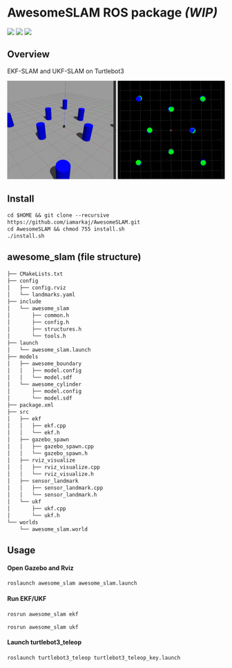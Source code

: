 # AwesomeSLAM ROS package *(WIP)*

![](https://img.shields.io/badge/Ubuntu-20.04-red)
![](https://img.shields.io/badge/ROS1-Noetic-blue)
![](https://img.shields.io/badge/Gazebo-11-green)


## Overview

EKF-SLAM and UKF-SLAM on Turtlebot3

<img src="figures/cover.png" alt="stream" width="900"/>

## Install

```
cd $HOME && git clone --recursive https://github.com/iamarkaj/AwesomeSLAM.git
cd AwesomeSLAM && chmod 755 install.sh
./install.sh
```

## awesome_slam (file structure)

```
├── CMakeLists.txt
├── config
│   ├── config.rviz
│   └── landmarks.yaml
├── include
│   └── awesome_slam
│       ├── common.h
│       ├── config.h
│       ├── structures.h
│       └── tools.h
├── launch
│   └── awesome_slam.launch
├── models
│   ├── awesome_boundary
│   │   ├── model.config
│   │   └── model.sdf
│   └── awesome_cylinder
│       ├── model.config
│       └── model.sdf
├── package.xml
├── src
│   ├── ekf
│   │   ├── ekf.cpp
│   │   └── ekf.h
│   ├── gazebo_spawn
│   │   ├── gazebo_spawn.cpp
│   │   └── gazebo_spawn.h
│   ├── rviz_visualize
│   │   ├── rviz_visualize.cpp
│   │   └── rviz_visualize.h
│   ├── sensor_landmark
│   │   ├── sensor_landmark.cpp
│   │   └── sensor_landmark.h
│   └── ukf
│       ├── ukf.cpp
│       └── ukf.h
└── worlds
    └── awesome_slam.world
```


## Usage

#### Open Gazebo and Rviz
```
roslaunch awesome_slam awesome_slam.launch
```

#### Run EKF/UKF 
```
rosrun awesome_slam ekf
```
```
rosrun awesome_slam ukf
```

#### Launch turtlebot3_teleop
```
roslaunch turtlebot3_teleop turtlebot3_teleop_key.launch
```
